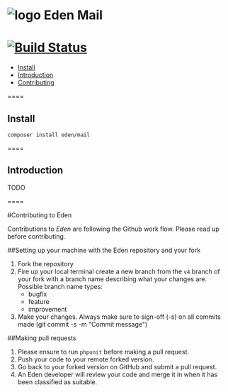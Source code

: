 ![logo](http://eden.openovate.com/assets/images/cloud-social.png) Eden Mail
====
[![Build Status](https://api.travis-ci.org/Eden-PHP/Mail.png)](https://travis-ci.org/Eden-PHP/Mail)
====

- [Install](#install)
- [Introduction](#intro)
- [Contributing](#contributing)

====

<a name="install"></a>
## Install

`composer install eden/mail`

====

<a name="intro"></a>
## Introduction

TODO

====

<a name="contributing"></a>
#Contributing to Eden

Contributions to *Eden* are following the Github work flow. Please read up before contributing.

##Setting up your machine with the Eden repository and your fork

1. Fork the repository
2. Fire up your local terminal create a new branch from the `v4` branch of your 
fork with a branch name describing what your changes are. 
 Possible branch name types:
    - bugfix
    - feature
    - improvement
3. Make your changes. Always make sure to sign-off (-s) on all commits made (git commit -s -m "Commit message")

##Making pull requests

1. Please ensure to run `phpunit` before making a pull request.
2. Push your code to your remote forked version.
3. Go back to your forked version on GitHub and submit a pull request.
4. An Eden developer will review your code and merge it in when it has been classified as suitable.